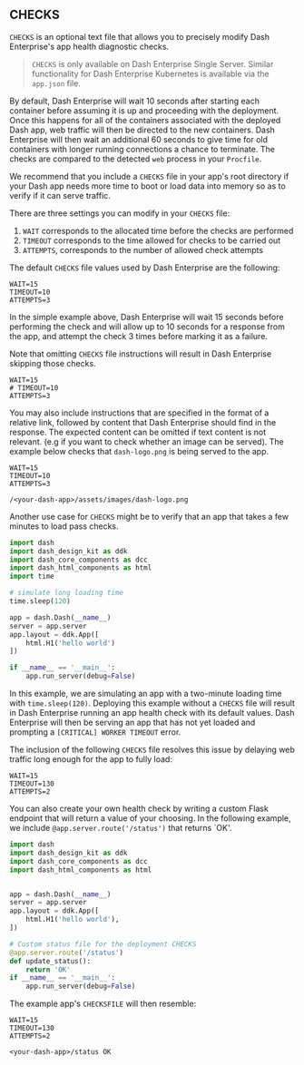 
## CHECKS

`CHECKS` is an optional text file that allows you to precisely modify Dash 
Enterprise's app health diagnostic checks. 

> `CHECKS` is only available on Dash Enterprise Single Server. Similar functionality 
> for Dash Enterprise Kubernetes is available via the `app.json` file. 

By default, Dash Enterprise will wait 10 seconds after starting each container 
before assuming it is up and proceeding with the deployment. Once this happens for 
all of the containers associated with the deployed Dash app, web traffic will then 
be directed to the new containers. Dash Enterprise will then wait an additional 60 
seconds to give time for old containers with longer running connections 
a chance to terminate. The checks are compared to the detected `web` process in your 
`Procfile`.

We recommend that you include a `CHECKS` file in your app's root directory if your 
Dash app needs more time to boot or load data into memory so as to verify if it 
can serve traffic. 

There are three settings you can modify in your `CHECKS` file:

1. `WAIT` corresponds to the allocated time before the checks are performed
2. `TIMEOUT` corresponds to the time allowed for checks to be carried out
3. `ATTEMPTS`, corresponds to the number of allowed check attempts

The default `CHECKS` file values used by Dash Enterprise are the following:

```
WAIT=15
TIMEOUT=10
ATTEMPTS=3
```

In the simple example above, Dash Enterprise will wait 15 seconds before performing 
the check and will allow up to 10 seconds for a response from the app, and attempt the 
check 3 times before marking it as a failure. 

Note that omitting `CHECKS` file instructions will result in Dash Enterprise skipping
those checks. 

```
WAIT=15
# TIMEOUT=10
ATTEMPTS=3
```

You may also include instructions that are specified in the format of a relative 
link, followed by content that Dash Enterprise should find in the response. 
The expected content can be omitted if text content is not relevant. 
(e.g if you want to check whether an image can be served). The example below checks 
that `dash-logo.png` is being served to the app.


```
WAIT=15
TIMEOUT=10
ATTEMPTS=3

/<your-dash-app>/assets/images/dash-logo.png
```

Another use case for `CHECKS` might be to verify that an app that takes
a few minutes to load pass checks.  

```python
import dash
import dash_design_kit as ddk
import dash_core_components as dcc
import dash_html_components as html
import time

# simulate long loading time
time.sleep(120)

app = dash.Dash(__name__)
server = app.server
app.layout = ddk.App([
    html.H1('hello world')
])

if __name__ == '__main__':
    app.run_server(debug=False)
```

In this example, we are simulating an app with a two-minute loading time with
`time.sleep(120)`. Deploying this example without a `CHECKS` file will result in 
Dash Enterprise running an app health check with its default values.
Dash Enterprise will then be serving an app that has not yet loaded and prompting a 
`[CRITICAL] WORKER TIMEOUT` error.

The inclusion of the following `CHECKS` file resolves this issue by delaying web 
traffic long enough for the app to fully load:

```
WAIT=15
TIMEOUT=130
ATTEMPTS=2
```

You can also create your own health check by writing a custom Flask endpoint that will return
a value of your choosing. In the following example, we include  `@app.server.route('/status')` 
that returns `OK'.

```python
import dash
import dash_design_kit as ddk
import dash_core_components as dcc
import dash_html_components as html


app = dash.Dash(__name__)
server = app.server
app.layout = ddk.App([
    html.H1('hello world'),
])

# Custom status file for the deployment CHECKS
@app.server.route('/status')
def update_status():
    return 'OK'
if __name__ == '__main__':
    app.run_server(debug=False)

```

The example app's `CHECKSFILE` will then resemble:

```
WAIT=15
TIMEOUT=130
ATTEMPTS=2

<your-dash-app>/status OK

```
